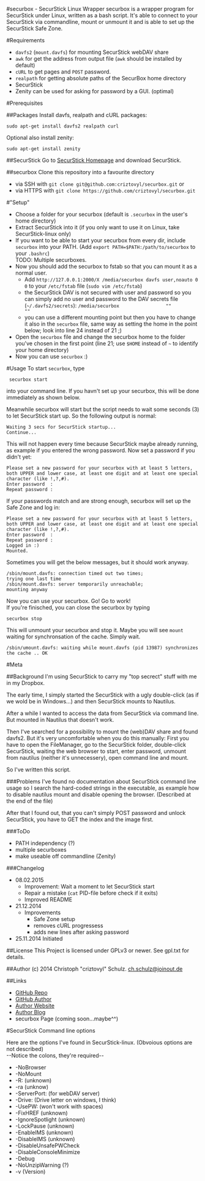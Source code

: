#securbox - SecurStick Linux Wrapper
securbox is a wrapper program for SecurStick under Linux, written as a bash script.
It's able to connect to your SecurStick via commandline, mount or unmount it and is able to set up the SecurStick Safe Zone.

#Requirements
* `davfs2` (`mount.davfs`) for mounting SecurStick webDAV share 
* `awk` for get the address from output file (`awk` should be installed by default)
* `cURL` to get pages and `POST` password.
* `realpath` for getting absolute paths of the SecurBox home directory
* SecurStick
* Zenity can be used for asking for password by a GUI. (optimal)

#Prerequisites

##Packages
Install davfs, realpath and cURL packages:

    sudo apt-get install davfs2 realpath curl

Optional also install zenity:

    sudo apt-get install zenity

##SecurStick
Go to [SecurStick Homepage](http://www.withopf.com/tools/securstick/) and download SecurStick.

##securbox
Clone this repository into a favourite directory  

* via SSH with `git clone git@github.com:criztovyl/securbox.git` or
* via HTTPS with `git clone https://github.com/criztovyl/securbox.git`


#"Setup"
 * Choose a folder for your securbox (default is `.securbox` in the user's home directory)
 * Extract SecurStick into it (if you only want to use it on Linux, take SecurStick-linux only)
 * If you want to be able to start your securbox from every dir, include `securbox` into your PATH. (Add `export PATH=$PATH:/path/to/securbox` to your `.bashrc`)  
   TODO: Multiple securboxes.
 * Now you should add the securbox to fstab so that you can mount it as a normal user.
   - Add `http://127.0.0.1:2000/X /media/securbox davfs user,noauto 0 0` to your `/etc/fstab` file (`sudo vim /etc/fstab`)
   - the SecurStick DAV is not secured with user and password so you can simply add no user and password to the DAV secrets file (`~/.davfs2/secrets`): `/media/securbox                 ""            ""`
   - you can use a different mounting point but then you have to change it also in the `securbox` file, same way as setting the home in the point below; look into line 24 instead of 21 ;)
 * Open the `securbox` file and change the securbox home to the folder you've chosen in the first point (line 21; use `$HOME` instead of `~` to identify your home directory)
 * Now you can use `securbox` :)

#Usage
 To start `securbox`, type

     securbox start

into your command line. If you havn't set up your securbox, this will be done immediately as shown below.

Meanwhile securbox will start but the script needs to wait some seconds (3) to let SecurStick start up. So the following output is normal:

    Waiting 3 secs for SecurStick startup...
    Continue...

This will not happen every time because SecurStick maybe already running, as example if you entered the wrong password.
Now set a password if you didn't yet:

    Please set a new password for your securbox with at least 5 letters, both UPPER and lower case, at least one digit and at least one special character (like !,?,#).
    Enter password  : 
    Repeat password : 

If your passwords match and are strong enough, securbox will set up the Safe Zone and log in:

    Please set a new password for your securbox with at least 5 letters, both UPPER and lower case, at least one digit and at least one special character (like !,?,#).
    Enter password  : 
    Repeat password : 
    Logged in :)
    Mounted.

Sometimes you will get the below messages, but it should work anyway.

    /sbin/mount.davfs: connection timed out two times;
    trying one last time
    /sbin/mount.davfs: server temporarily unreachable;
    mounting anyway

Now you can use your securbox. Go! Go to work!  
If you're finisched, you can close the securbox by typing

    securbox stop

This will unmount your securbox and stop it. Maybe you will see `mount` waiting for synchronsation of the cache. Simply wait.

    /sbin/umount.davfs: waiting while mount.davfs (pid 13987) synchronizes the cache .. OK

#Meta

##Background
I'm using SecurStick to carry my "top secrect" stuff with me in my Dropbox.

The early time, I simply started the SecurStick with a ugly double-click (as if we wold be in Windows...) and then SecurStick mounts to Nautilus.

After a while I wanted to access the data from SecurStick via command line. But mounted in Nautilus that doesn't work.

Then I've searched for a possibility to mount the (web)DAV share and found davfs2. But it's very uncomfortable when you do this manually: First you have to open the FileManager, go to the SecurStick folder, double-click SecurStick, waiting the web browser to start, enter password, unmount from nautilus (neither it's unnecessery), open command line and mount.

So I've written this script.

###Problems
I've found no documentation about SecurStick command line usage so I search the hard-coded strings in the executable, as example how to disable nautilus mount and disable opening the browser. (Described at the end of the file) 

After that I found out, that you can't simply POST password and unlock SecurStick, you have to GET the index and the image first.

###ToDo
 * PATH independency (?)
 * multiple securboxes
 * make useable off commandline (Zenity)

###Changelog
 * 08.02.2015
   - Improvement: Wait a moment to let SecurStick start
   - Repair a mistake (`cat` PID-file before check if it exits)
   - Improved README
 * 21.12.2014 
   - Improvements
     + Safe Zone setup
     + removes cURL progressess
     + adds new lines after asking password
 * 25.11.2014 Initiated

##License
This Project is licensed under GPLv3 or newer. See gpl.txt for details.

##Author
(c) 2014 Christoph "criztovyl" Schulz. <ch.schulz@joinout.de>

##Links
* [GitHub Repo](https://github.com/criztovyl/securbox)
* [GitHub Author](https://github.com/criztovyl)
* [Author Website](http://joinout.de)
* [Author Blog](http://criztovyl.joinout.de)
* securbox Page (coming soon...maybe^^)

#SecurStick Command line options

Here are the options I've found in SecurStick-linux. (Obvoious options are not described)  
--Notice the colons, they're required--

* -NoBrowser
* -NoMount
* -R: (unknown)
* -ra (unknow)
* -ServerPort: (for webDAV server)
* -Drive: (Drive letter on windows, I think)
* -UsePW: (won't work with spaces)
* -FixHREF (unknown)
* -IgnoreSpotlight (unknown)
* -LockPause (unknown)
* -EnableIMS (unknown)
* -DisableIMS (unknown)
* -DisableUnsafePWCheck
* -DisableConsoleMinimize
* -Debug
* -NoUnzipWarning (?)
* -v (Version)

